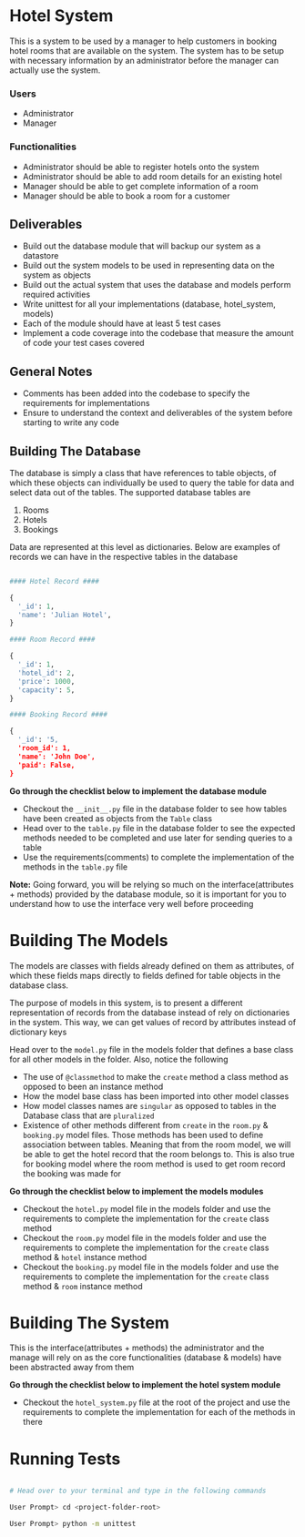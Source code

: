 # Hotel System

This is a system to be used by a manager to help customers in booking hotel rooms that are available on the system. The system has to be setup with necessary information by an administrator before the manager can actually use the system.

### Users

- Administrator
- Manager

### Functionalities

- Administrator should be able to register hotels onto the system
- Administrator should be able to add room details for an existing hotel
- Manager should be able to get complete information of a room
- Manager should be able to book a room for a customer

## Deliverables

- Build out the database module that will backup our system as a datastore
- Build out the system models to be used in representing data on the system as objects
- Build out the actual system that uses the database and models perform required activities
- Write unittest for all your implementations (database, hotel_system, models)
- Each of the module should have at least 5 test cases
- Implement a code coverage into the codebase that measure the amount of code your test cases covered

## General Notes

- Comments has been added into the codebase to specify the requirements for implementations
- Ensure to understand the context and deliverables of the system before starting to write any code

## Building The Database

The database is simply a class that have references to table objects, of which these objects can individually be used to query the table for data and select data out of the tables. The supported database tables are

1. Rooms
2. Hotels
3. Bookings

Data are represented at this level as dictionaries. Below are examples of records we can have in the respective tables in the database

```python

#### Hotel Record ####

{
  '_id': 1,
  'name': 'Julian Hotel',
}

#### Room Record ####

{
  '_id': 1,
  'hotel_id': 2,
  'price': 1000,
  'capacity': 5,
}

#### Booking Record ####

{
  '_id': '5,
  'room_id': 1,
  'name': 'John Doe',
  'paid': False,
}

```

**Go through the checklist below to implement the database module**

- Checkout the `__init__.py` file in the database folder to see how tables have been created as objects from the `Table` class
- Head over to the `table.py` file in the database folder to see the expected methods needed to be completed and use later for sending queries to a table
- Use the requirements(comments) to complete the implementation of the methods in the `table.py` file

**Note:**
Going forward, you will be relying so much on the interface(attributes + methods) provided by the database module, so it is important for you to understand how to use the interface very well before proceeding

# Building The Models

The models are classes with fields already defined on them as attributes, of which these fields maps directly to fields defined for table objects in the database class.

The purpose of models in this system, is to present a different representation of records from the database instead of rely on dictionaries in the system. This way, we can get values of record by attributes instead of dictionary keys

Head over to the `model.py` file in the models folder that defines a base class for all other models in the folder. Also, notice the following

- The use of `@classmethod` to make the `create` method a class method as opposed to been an instance method
- How the model base class has been imported into other model classes
- How model classes names are `singular` as opposed to tables in the Database class that are `pluralized`
- Existence of other methods different from `create` in the `room.py` & `booking.py` model files. Those methods has been used to define association between tables. Meaning that from the room model, we will be able to get the hotel record that the room belongs to. This is also true for booking model where the room method is used to get room record the booking was made for

**Go through the checklist below to implement the models modules**

- Checkout the `hotel.py` model file in the models folder and use the requirements to complete the implementation for the `create` class method
- Checkout the `room.py` model file in the models folder and use the requirements to complete the implementation for the `create` class method & `hotel` instance method
- Checkout the `booking.py` model file in the models folder and use the requirements to complete the implementation for the `create` class method & `room` instance method

# Building The System

This is the interface(attributes + methods) the administrator and the manage will rely on as the core functionalities (database & models) have been abstracted away from them

**Go through the checklist below to implement the hotel system module**

- Checkout the `hotel_system.py` file at the root of the project and use the requirements to complete the implementation for each of the methods in there

# Running Tests

```bash

# Head over to your terminal and type in the following commands

User Prompt> cd <project-folder-root>

User Prompt> python -m unittest

```
